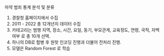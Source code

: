 마약 범죄 통계 분석 및 분류

1. 경찰청 홈페이지에서 수집
2. 2011 - 2022 총 12개년치 데이터 수집
3. 카테고리는 범행 지역, 장소, 시간, 요일, 동기, 부모관계, 교육정도, 연령, 국적, 자백여부 로 총 10개 선택.
4. 하나의 DB로 합병 후 원핫 인코딩 진행과 더불어 전처리 진행.
5. 모델은 Random Forest 로 학습
